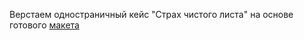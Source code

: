 Верстаем одностраничный кейс "Страх чистого листа" на основе готового [макета](https://www.figma.com/file/vYJfYCZUddsUQUCYUktcID/%231-С-чистого-листа/duplicate?type=design&node-id=0-1&mode=design)
